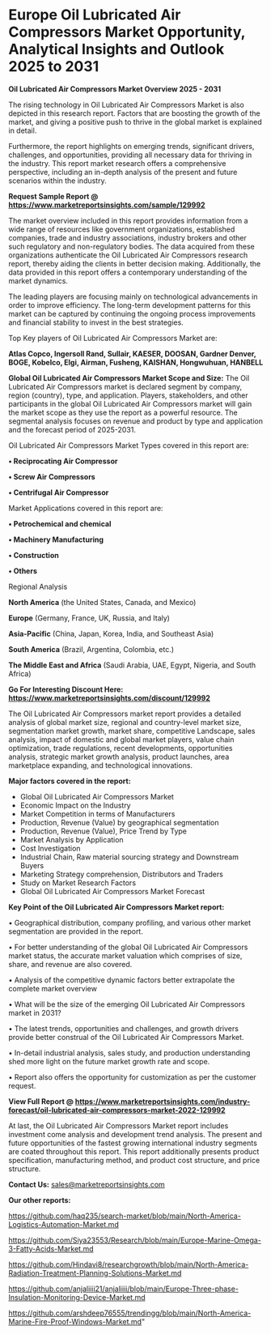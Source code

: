 # Europe Oil Lubricated Air Compressors Market Opportunity, Analytical Insights and Outlook 2025 to 2031

<Strong> Oil Lubricated Air Compressors Market Overview 2025 - 2031</strong>

The rising technology in Oil Lubricated Air Compressors Market is also depicted in this research report. Factors that are boosting the growth of the market, and giving a positive push to thrive in the global market is explained in detail.

Furthermore, the report highlights on emerging trends, significant drivers, challenges, and opportunities, providing all necessary data for thriving in the industry. This report market research offers a comprehensive perspective, including an in-depth analysis of the present and future scenarios within the industry.

<strong>Request Sample Report @ <a href=https://www.marketreportsinsights.com/sample/129992>https://www.marketreportsinsights.com/sample/129992</a></strong>

The market overview included in this report provides information from a wide range of resources like government organizations, established companies, trade and industry associations, industry brokers and other such regulatory and non-regulatory bodies. The data acquired from these organizations authenticate the Oil Lubricated Air Compressors research report, thereby aiding the clients in better decision making. Additionally, the data provided in this report offers a contemporary understanding of the market dynamics.

The leading players are focusing mainly on technological advancements in order to improve efficiency. The long-term development patterns for this market can be captured by continuing the ongoing process improvements and financial stability to invest in the best strategies.

Top Key players of Oil Lubricated Air Compressors Market are:

<strong>Atlas Copco, Ingersoll Rand, Sullair, KAESER, DOOSAN, Gardner Denver, BOGE, Kobelco, Elgi, Airman, Fusheng, KAISHAN, Hongwuhuan, HANBELL</strong>

<strong><b>Global Oil Lubricated Air Compressors Market Scope and Size:</b></strong>
The Oil Lubricated Air Compressors market is declared segment by company, region (country), type, and application. Players, stakeholders, and other participants in the global Oil Lubricated Air Compressors market will gain the market scope as they use the report as a powerful resource. The segmental analysis focuses on revenue and product by type and application and the forecast period of 2025-2031.

Oil Lubricated Air Compressors Market Types covered in this report are:

<strong>• Reciprocating Air Compressor

• Screw Air Compressors

• Centrifugal Air Compressor</strong>

Market Applications covered in this report are:

<strong>• Petrochemical and chemical

• Machinery Manufacturing

• Construction

• Others</strong> 

Regional Analysis

<strong>North America</strong> (the United States, Canada, and Mexico)

<strong>Europe</strong> (Germany, France, UK, Russia, and Italy)

<strong>Asia-Pacific</strong> (China, Japan, Korea, India, and Southeast Asia)

<strong>South America</strong> (Brazil, Argentina, Colombia, etc.)

<strong>The Middle East and Africa</strong> (Saudi Arabia, UAE, Egypt, Nigeria, and South Africa)

<strong>Go For Interesting Discount Here: <a href=https://www.marketreportsinsights.com/discount/129992>https://www.marketreportsinsights.com/discount/129992</a></strong>

The Oil Lubricated Air Compressors market report provides a detailed analysis of global market size, regional and country-level market size, segmentation market growth, market share, competitive Landscape, sales analysis, impact of domestic and global market players, value chain optimization, trade regulations, recent developments, opportunities analysis, strategic market growth analysis, product launches, area marketplace expanding, and technological innovations.

<strong><b>Major factors covered in the report:</b></strong>
<ul>
  <li>Global Oil Lubricated Air Compressors Market </li>
  <li>Economic Impact on the Industry</li>
  <li>Market Competition in terms of Manufacturers</li>
  <li>Production, Revenue (Value) by geographical segmentation</li>
  <li>Production, Revenue (Value), Price Trend by Type</li>
  <li>Market Analysis by Application</li>
  <li>Cost Investigation</li>
  <li>Industrial Chain, Raw material sourcing strategy and Downstream Buyers</li>
  <li>Marketing Strategy comprehension, Distributors and Traders</li>
  <li>Study on Market Research Factors</li>
  <li>Global Oil Lubricated Air Compressors Market Forecast</li>
</ul>

<strong><b>Key Point of the Oil Lubricated Air Compressors Market report:</b></strong>

• Geographical distribution, company profiling, and various other market segmentation are provided in the report.

• For better understanding of the global Oil Lubricated Air Compressors market status, the accurate market valuation which comprises of size, share, and revenue are also covered.

• Analysis of the competitive dynamic factors better extrapolate the complete market overview

• What will be the size of the emerging Oil Lubricated Air Compressors market in 2031?

• The latest trends, opportunities and challenges, and growth drivers provide better construal of the Oil Lubricated Air Compressors Market.

• In-detail industrial analysis, sales study, and production understanding shed more light on the future market growth rate and scope.

• Report also offers the opportunity for customization as per the customer request.

<strong><b>View Full Report @ <a href=https://www.marketreportsinsights.com/industry-forecast/oil-lubricated-air-compressors-market-2022-129992>https://www.marketreportsinsights.com/industry-forecast/oil-lubricated-air-compressors-market-2022-129992</a></b></strong>


At last, the Oil Lubricated Air Compressors Market report includes investment come analysis and development trend analysis. The present and future opportunities of the fastest growing international industry segments are coated throughout this report. This report additionally presents product specification, manufacturing method, and product cost structure, and price structure.

<strong>Contact Us:</strong>
sales@marketreportsinsights.com

<strong>Our other reports:</strong>

<a href=https://github.com/haq235/search-market/blob/main/North-America-Logistics-Automation-Market.md>https://github.com/haq235/search-market/blob/main/North-America-Logistics-Automation-Market.md</a>

<a href=https://github.com/Siya23553/Research/blob/main/Europe-Marine-Omega-3-Fatty-Acids-Market.md>https://github.com/Siya23553/Research/blob/main/Europe-Marine-Omega-3-Fatty-Acids-Market.md</a>

<a href=https://github.com/Hindavi8/researchgrowth/blob/main/North-America-Radiation-Treatment-Planning-Solutions-Market.md>https://github.com/Hindavi8/researchgrowth/blob/main/North-America-Radiation-Treatment-Planning-Solutions-Market.md</a>

<a href=https://github.com/anjaliiii21/anjaliiii/blob/main/Europe-Three-phase-Insulation-Monitoring-Device-Market.md>https://github.com/anjaliiii21/anjaliiii/blob/main/Europe-Three-phase-Insulation-Monitoring-Device-Market.md</a>

<a href=https://github.com/arshdeep76555/trendingg/blob/main/North-America-Marine-Fire-Proof-Windows-Market.md>https://github.com/arshdeep76555/trendingg/blob/main/North-America-Marine-Fire-Proof-Windows-Market.md</a>"
